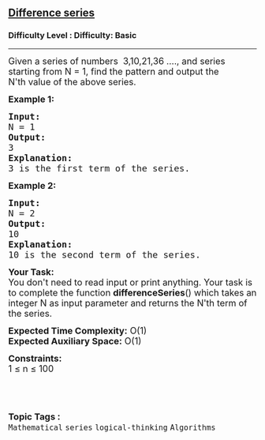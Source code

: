 <h2><a href="https://www.geeksforgeeks.org/problems/difference-series4345/1?page=1&difficulty=Basic&status=unsolved,attempted&sortBy=accuracy">Difference series</a></h2><h3>Difficulty Level : Difficulty: Basic</h3><hr><div class="problems_problem_content__Xm_eO"><p><span style="font-size:18px">Given a series of numbers&nbsp;&nbsp;3,10,21,36&nbsp;….,&nbsp;and series starting from N&nbsp;= 1, find the pattern and output the N'th&nbsp;value of the above series.</span></p>

<p><span style="font-size:18px"><strong>Example 1:</strong></span></p>

<pre><span style="font-size:18px"><strong>Input:</strong>
N = 1</span>
<span style="font-size:18px"><strong>Output:</strong>
3</span>
<span style="font-size:18px"><strong>Explanation:</strong>
3 is the first term of the series.</span></pre>

<p><strong><span style="font-size:18px">Example 2:</span></strong></p>

<pre><span style="font-size:18px"><strong>Input:</strong>
N = 2</span>
<span style="font-size:18px"><strong>Output:</strong>
10</span>
<span style="font-size:18px"><strong>Explanation:</strong>
10 is the second term of the series.</span></pre>

<p><span style="font-size:18px"><strong>Your Task:&nbsp;&nbsp;</strong><br>
You don't need to read input or print anything. Your task is to complete the function <strong>differenceSeries</strong>()&nbsp;which takes an integer N as input parameter and returns the N'th term of the series.</span></p>

<p><span style="font-size:18px"><strong>Expected Time Complexity:</strong> O(1)<br>
<strong>Expected Auxiliary Space:</strong> O(1)</span></p>

<p><span style="font-size:18px"><strong>Constraints:</strong><br>
1&nbsp;≤ n ≤ 100</span></p>

<p>&nbsp;</p>
</div><br><p><span style=font-size:18px><strong>Topic Tags : </strong><br><code>Mathematical</code>&nbsp;<code>series</code>&nbsp;<code>logical-thinking</code>&nbsp;<code>Algorithms</code>&nbsp;